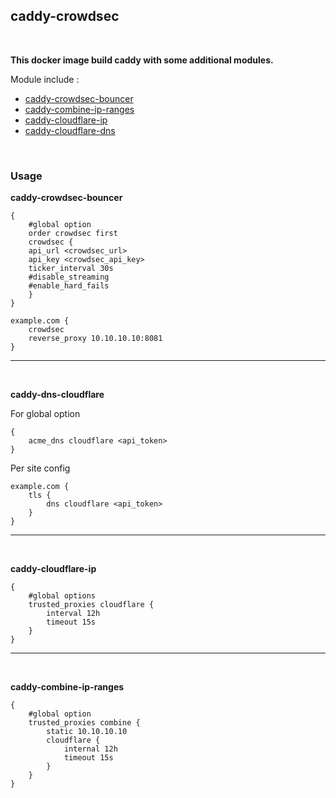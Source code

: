 ## caddy-crowdsec
<br/>

**This docker image build caddy with some additional modules.**

Module include :
- [caddy-crowdsec-bouncer](https://github.com/hslatman/caddy-crowdsec-bouncer)
- [caddy-combine-ip-ranges](https://github.com/fvbommel/caddy-combine-ip-ranges)
- [caddy-cloudflare-ip](https://github.com/WeidiDeng/caddy-cloudflare-ip)
- [caddy-cloudflare-dns](https://github.com/caddy-dns/cloudflare)
<br/>

### Usage

**caddy-crowdsec-bouncer**

```
{
    #global option
    order crowdsec first
    crowdsec {
	api_url <crowdsec_url>
	api_key <crowdsec_api_key>
	ticker_interval 30s
	#disable_streaming
	#enable_hard_fails
    }
}

example.com {
    crowdsec
    reverse_proxy 10.10.10.10:8081
}
```
---
<br/>

**caddy-dns-cloudflare**

For global option

```
{
    acme_dns cloudflare <api_token>
}
```
Per site config

```
example.com {
    tls {
        dns cloudflare <api_token>
    }
}
```
---
<br/>

**caddy-cloudflare-ip**

```
{
    #global options
    trusted_proxies cloudflare {
        interval 12h
        timeout 15s
    }
}
```
---
<br/>

**caddy-combine-ip-ranges**

```
{
    #global option
    trusted_proxies combine {
        static 10.10.10.10
        cloudflare {
            internal 12h
            timeout 15s
        }
    }
}

```

